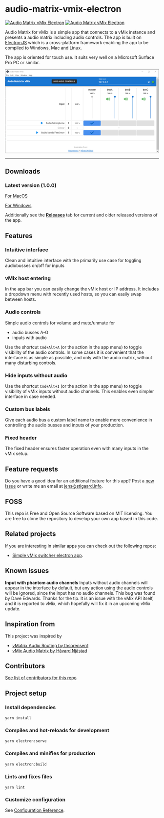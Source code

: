# audio-matrix-vmix-electron

[![Audio Matrix vMix Electron](https://img.shields.io/github/v/release/jensstigaard/audio-matrix-vmix-electron.svg)](../../releases)
[![Audio Matrix vMix Electron](https://img.shields.io/github/downloads/jensstigaard/audio-matrix-vmix-electron/total.svg)](../../releases)

Audio Matrix for vMix is a simple app that connects to a vMix instance and presents a audio matrix including audio controls.
The app is built on [ElectronJS](https://electronjs.org) which is a cross-platform framework enabling the app to be compiled to Windows, Mac and Linux.

The app is oriented for touch use. It suits very well on a Microsoft Surface Pro PC or similar.

![Audio Matrix vMix Electron](./readme_assets/overview_050.png "Application overview")

-----

## Downloads

### Latest version (1.0.0)
[For MacOS](../../releases/download/v1.0.0/Audio.Matrix.vMix.Electron-1.0.0.dmg)

[For Windows](../../releases/download/v1.0.0/Audio.Matrix.vMix.Electron.Setup.1.0.0.exe)

Additionally see the [**Releases**](../../releases) tab for current and older released versions of the app.

## Features
### Intuitive interface
Clean and intuitive interface with the primarily use case for toggling audiobusses on/off for inputs

### vMix host entering
In the app bar you can easily change the vMix host or IP address.
It includes a dropdown menu with recently used hosts, so you can easily swap between hosts.

### Audio controls
Simple audio controls for volume and mute/unmute for
* audio busses A-G
* inputs with audio

Use the shortcut `Cmd+Alt+A` (or the action in the app menu) to toggle visibility of the audio controls.
In some cases it is convenient that the interface is as simple as possible, and only with the audio matrix, without many disturbing controls.

### Hide inputs without audio
Use the shortcut `Cmd+Alt+I` (or the action in the app menu) to toggle visibility of vMix inputs without audio channels.
This enables even simpler interface in case needed.

### Custom bus labels
Give each audio bus a custom label name to enable more convenience in controlling the audio busses and inputs of your production.

### Fixed header
The fixed header ensures faster operation even with many inputs in the vMix setup.

## Feature requests
Do you have a good idea for an additional feature for this app? Post a [new Issue](../../issues/new) or write me an email at <jens@stigaard.info>.

## FOSS
This repo is Free and Open Source Software based on MIT licensing.
You are free to clone the repository to develop your own app based in this code.

## Related projects
If you are interesting in similar apps you can check out the following repos:

* [Simple vMix switcher electron app](https://github.com/jensstigaard/simple-vmix-switcher-electron).

## Known issues
**Input with phantom audio channels**
 Inputs without audio channels will appear in the interface by default, but any action using the audio controls will be ignored, since the input has no audio channels. This bug was found by Dave Edwards. Thanks for the tip. It is an issue with the vMix API itself, and it is reported to vMix, which hopefully will fix it in an upcoming vMix update.

## Inspiration from
This project was inspired by
 * [vMatrix Audio Routing by thsorensen1](https://forums.vmix.com/posts/t21233-vMatrix-audio-routing)
 * [vMix Audio Matrix by Håvard Njåstad](https://github.com/Haavard15/vMixAudioMatrix)

## Contributors
[See list of contributors for this repo](../../graphs/contributors)

## Project setup
### Install dependencies
```
yarn install
```

### Compiles and hot-reloads for development
```
yarn electron:serve
```

### Compiles and minifies for production
```
yarn electron:build
```

### Lints and fixes files
```
yarn lint
```

### Customize configuration
See [Configuration Reference](https://cli.vuejs.org/config/).
